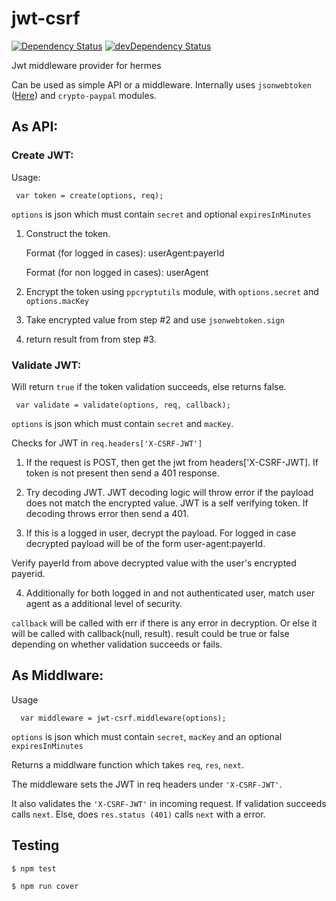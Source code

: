 jwt-csrf
========
[![Dependency Status](http://daviddm-5042.ccg21.dev.paypalcorp.com:1337/NodeXOShared/jwt-csrf.svg)](http://daviddm-5042.ccg21.dev.paypalcorp.com:1337/NodeXOShared/jwt-csrf)
[![devDependency Status](http://daviddm-5042.ccg21.dev.paypalcorp.com:1337/NodeXOShared/jwt-csrf/dev-status.svg)](http://daviddm-5042.ccg21.dev.paypalcorp.com:1337/NodeXOShared/jwt-csrf#info=devDependencies)

Jwt middleware provider for hermes

Can be used as simple API or a middleware. Internally uses `jsonwebtoken` ([Here](https://github.com/auth0/node-jsonwebtoken))
and `crypto-paypal` modules.

## As API:

### Create JWT:

Usage:

```
 var token = create(options, req);

```

`options` is json which must contain `secret` and optional `expiresInMinutes`

  1. Construct the token.

       Format (for logged in cases): userAgent:payerId

       Format (for non logged in cases): userAgent

  2. Encrypt the token using `ppcryptutils` module, with `options.secret` and `options.macKey`

  3. Take encrypted value from step #2 and use `jsonwebtoken.sign`

  4. return result from from step #3.


### Validate JWT:

Will return `true` if the token validation succeeds, else returns false.

```
 var validate = validate(options, req, callback);

```

`options` is json which must contain `secret` and `macKey`.


Checks for JWT in `req.headers['X-CSRF-JWT']`

 1. If the request is POST, then get the jwt from headers['X-CSRF-JWT]. If token is not present then send a 401   response.
 
 2. Try decoding JWT. JWT decoding logic will throw error if the payload does not match the encrypted value.
 JWT is a self verifying token. If decoding throws error then send a 401.

 3. If this is a logged in user, decrypt the payload. For logged in case decrypted payload will be of the form
 user-agent:payerId.

 Verify payerId from above decrypted value with the user's encrypted payerid.

 4. Additionally for both logged in and not authenticated user, match user agent as a additional level of security.

`callback` will be called with err if there is any error in decryption. Or else it will be called with
callback(null, result). result could be true or false depending on whether validation succeeds or fails.

## As Middlware:

 Usage

 ```
   var middleware = jwt-csrf.middleware(options);

 ```

`options` is json which must contain `secret`, `macKey` and an optional `expiresInMinutes`


Returns a middlware function which takes `req`, `res`, `next`.

The middleware sets the JWT in req headers under `'X-CSRF-JWT'`.

It also validates the `'X-CSRF-JWT'` in incoming request. If validation succeeds calls `next`. Else, does `res.status
(401)`
calls
`next` with a error.



## Testing
`$ npm test`

`$ npm run cover`
